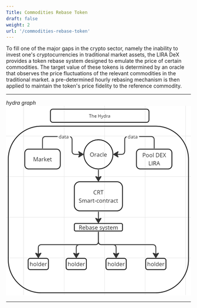 ```yaml
---
Title: Commodities Rebase Token
draft: false
weight: 2
url: '/commodities-rebase-token'
---
```



To fill one of the major gaps in the crypto sector, namely the inability to invest one's cryptocurrencies in traditional market assets, the LIRA DeX provides a token rebase system designed to emulate the price of certain commodities. The target value of these tokens is determined by an oracle that observes the price fluctuations of the relevant commodities in the traditional market. a pre-determined hourly rebasing mechanism is then applied to maintain the token's price fidelity to the reference commodity.

---

*hydra graph* <img src="/static/images/GraficoHydra.png">

---